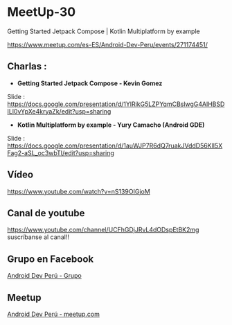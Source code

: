 # MeetUp-30

Getting Started Jetpack Compose | Kotlin Multiplatform by example

https://www.meetup.com/es-ES/Android-Dev-Peru/events/271174451/

## Charlas :

- **Getting Started Jetpack Compose - Kevin Gomez**

Slide : https://docs.google.com/presentation/d/1YlRikG5LZPYqmCBslwgG4AlHBSDILl0vYpXe4kryaZk/edit?usp=sharing


- **Kotlin Multiplatform by example - Yury Camacho (Android GDE)**

Slide : https://docs.google.com/presentation/d/1auWJP7R6dQ7ruakJVddD56KlI5XFag2-aSL_oc3wbTI/edit?usp=sharing


## Vídeo
https://www.youtube.com/watch?v=nS139OIGjoM

## Canal de youtube
https://www.youtube.com/channel/UCFhGDjJRvL4dODspEtBK2mg suscríbanse al canal!!

## Grupo en Facebook 

[Android Dev Perú - Grupo](https://www.facebook.com/groups/androidpe/)

## Meetup 

[Android Dev Perú - meetup.com](https://www.meetup.com/es-ES/Android-Dev-Peru/)

